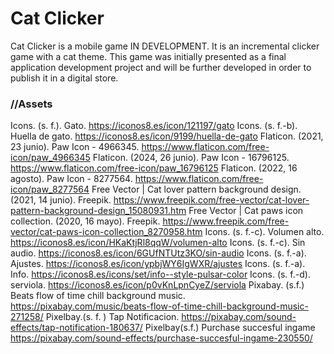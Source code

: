# Cat Clicker

Cat Clicker is a mobile game IN DEVELOPMENT. It is an incremental clicker game with a cat theme.
This game was initially presented as a final application development project and will be further developed in order to publish it in a digital store.

### //Assets
Icons. (s. f.). Gato. https://iconos8.es/icon/121197/gato
Icons. (s. f.-b). Huella de gato. https://iconos8.es/icon/9199/huella-de-gato
Flaticon. (2021, 23 junio). Paw Icon - 4966345. https://www.flaticon.com/free-icon/paw_4966345
Flaticon. (2024, 26 junio). Paw Icon - 16796125. https://www.flaticon.com/free-icon/paw_16796125
Flaticon. (2022, 16 agosto). Paw Icon - 8277564. https://www.flaticon.com/free-icon/paw_8277564
Free Vector | Cat  lover pattern background design. (2021, 14 junio). Freepik. https://www.freepik.com/free-vector/cat-lover-pattern-background-design_15080931.htm
 Free Vector | Cat paws  icon collection. (2020, 16 mayo). Freepik. https://www.freepik.com/free-vector/cat-paws-icon-collection_8270958.htm
Icons. (s. f.-c). Volumen alto. https://iconos8.es/icon/HKaKtjRl8qqW/volumen-alto
Icons. (s. f.-c). Sin audio. https://iconos8.es/icon/6GUfNTUtz3KO/sin-audio
Icons. (s. f.-a). Ajustes. https://iconos8.es/icon/ypbjWY6IgWXR/ajustes
Icons. (s. f.-a). Info. https://iconos8.es/icons/set/info--style-pulsar-color
Icons. (s. f.-d). serviola. https://iconos8.es/icon/p0vKnLpnCyeZ/serviola
Pixabay. (s.f.) Beats flow of time chill background music. https://pixabay.com/music/beats-flow-of-time-chill-background-music-271258/
Pixelbay.(s. f. ) Tap Notificacion. https://pixabay.com/sound-effects/tap-notification-180637/
Pixelbay(s.f.) Purchase succesful ingame https://pixabay.com/sound-effects/purchase-succesful-ingame-230550/


